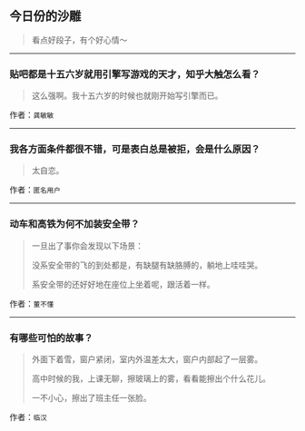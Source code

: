 ## 今日份的沙雕

> 看点好段子，有个好心情～


 
---

### 贴吧都是十五六岁就用引擎写游戏的天才，知乎大触怎么看？

> 这么强啊。我十五六岁的时候也就刚开始写引擎而已。


作者：`龚敏敏`

---

### 我各方面条件都很不错，可是表白总是被拒，会是什么原因？

> 太自恋。


作者：`匿名用户`

---

### 动车和高铁为何不加装安全带？

> 一旦出了事你会发现以下场景：
> 
> 没系安全带的飞的到处都是，有缺腿有缺胳膊的，躺地上哇哇哭。
> 
> 系安全带的还好好地在座位上坐着呢，跟活着一样。


作者：`董不懂`

---

### 有哪些可怕的故事？

> 外面下着雪，窗户紧闭，室内外温差太大，窗户内部起了一层雾。
> 
> 高中时候的我，上课无聊，擦玻璃上的雾，看看能擦出个什么花儿。
> 
> 一不小心，擦出了班主任一张脸。


作者：`临汉`